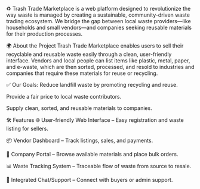 ♻️ Trash Trade Marketplace is a web platform designed to revolutionize the way waste is managed by creating a sustainable, community-driven waste trading ecosystem. We bridge the gap between local waste providers—like households and small vendors—and companies seeking reusable materials for their production processes.

🌍 About the Project Trash Trade Marketplace enables users to sell their recyclable and reusable waste easily through a clean, user-friendly interface. Vendors and local people can list items like plastic, metal, paper, and e-waste, which are then sorted, processed, and resold to industries and companies that require these materials for reuse or recycling.

✅ Our Goals: Reduce landfill waste by promoting recycling and reuse.

Provide a fair price to local waste contributors.

Supply clean, sorted, and reusable materials to companies.

🛠 Features 🌐 User-friendly Web Interface – Easy registration and waste listing for sellers.

📦 Vendor Dashboard – Track listings, sales, and payments.

🏢 Company Portal – Browse available materials and place bulk orders.

📊 Waste Tracking System – Traceable flow of waste from source to resale.

💬 Integrated Chat/Support – Connect with buyers or admin support.
